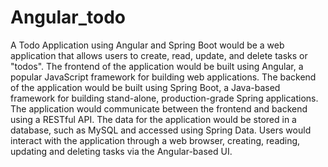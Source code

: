 # Angular_todo

A Todo Application using Angular and Spring Boot would be a web application that allows users to create, read, update, and delete tasks or "todos". The frontend of the application would be built using Angular, a popular JavaScript framework for building web applications. The backend of the application would be built using Spring Boot, a Java-based framework for building stand-alone, production-grade Spring applications. The application would communicate between the frontend and backend using a RESTful API. The data for the application would be stored in a database, such as MySQL and accessed using Spring Data. Users would interact with the application through a web browser, creating, reading, updating and deleting tasks via the Angular-based UI.
